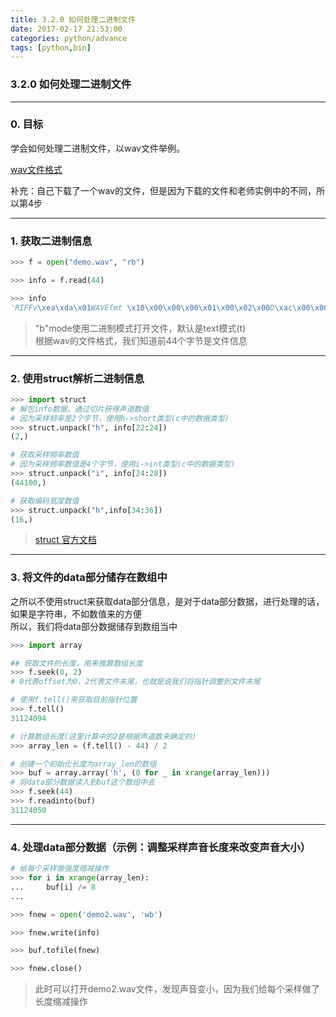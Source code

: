 ```yaml
---
title: 3.2.0 如何处理二进制文件
date: 2017-02-17 21:53:00
categories: python/advance
tags: [python,bin]
---
```

### 3.2.0 如何处理二进制文件

---

### 0. 目标
学会如何处理二进制文件，以wav文件举例。  

[wav文件格式](https://zh.wikipedia.org/wiki/WAV)

补充：自己下载了一个wav的文件，但是因为下载的文件和老师实例中的不同，所以第4步

---

### 1. 获取二进制信息
``` python
>>> f = open("demo.wav", "rb")

>>> info = f.read(44)

>>> info
'RIFFv\xea\xda\x01WAVEfmt \x10\x00\x00\x00\x01\x00\x02\x00D\xac\x00\x00\x10\xb1\x02\x00\x04\x00\x10\x00LIST\x1a\x00\x00\x00'
```
> "b"mode使用二进制模式打开文件，默认是text模式(t)  
根据wav的文件格式，我们知道前44个字节是文件信息

---

### 2. 使用struct解析二进制信息
``` python
>>> import struct
# 解包info数据，通过切片获得声道数值
# 因为采样频率是2个字节，使用h->short类型(c中的数据类型)
>>> struct.unpack("h", info[22:24])
(2,)

# 获取采样频率数值
# 因为采样频率数值是4个字节，使用i->int类型(c中的数据类型)
>>> struct.unpack("i", info[24:28])
(44100,)

# 获取编码宽度数值
>>> struct.unpack("h",info[34:36])
(16,)
```
> [struct 官方文档](https://docs.python.org/2/library/struct.html)

---

### 3. 将文件的data部分储存在数组中
之所以不使用struct来获取data部分信息，是对于data部分数据，进行处理的话，如果是字符串，不如数值来的方便  
所以，我们将data部分数据储存到数组当中
``` python
>>> import array

## 获取文件的长度，用来推算数组长度
>>> f.seek(0, 2)
# 0代表offset为0，2代表文件末尾，也就是说我们将指针调整到文件末尾

# 使用f.tell()来获取目前指针位置
>>> f.tell()
31124094

# 计算数组长度(这里计算中的2是根据声道数来确定的)
>>> array_len = (f.tell() - 44) / 2

# 创建一个初始化长度为array_len的数组
>>> buf = array.array('h', (0 for _ in xrange(array_len)))
# 将data部分数据读入到buf这个数组中去
>>> f.seek(44)
>>> f.readinto(buf)
31124050
```

---

### 4. 处理data部分数据（示例：调整采样声音长度来改变声音大小）
``` python
# 给每个采样做强度缩减操作
>>> for i in xrange(array_len):
...     buf[i] /= 8
...     

>>> fnew = open('demo2.wav', 'wb')

>>> fnew.write(info)

>>> buf.tofile(fnew)

>>> fnew.close()
```
> 此时可以打开demo2.wav文件，发现声音变小，因为我们给每个采样做了长度缩减操作
